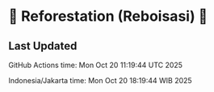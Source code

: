 
# 🌳 Reforestation (Reboisasi) 🌲

## Last Updated

GitHub Actions time: Mon Oct 20 11:19:44 UTC 2025

Indonesia/Jakarta time: Mon Oct 20 18:19:44 WIB 2025
